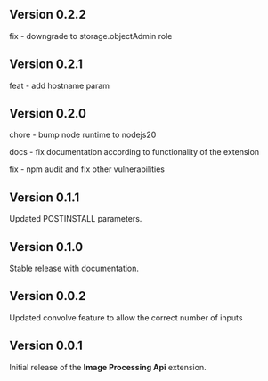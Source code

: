 ## Version 0.2.2

fix - downgrade to storage.objectAdmin role

## Version 0.2.1

feat - add hostname param

## Version 0.2.0

chore - bump node runtime to nodejs20

docs - fix documentation according to functionality of the extension

fix - npm audit and fix other vulnerabilities

## Version 0.1.1

Updated POSTINSTALL parameters.

## Version 0.1.0

Stable release with documentation.

## Version 0.0.2

Updated convolve feature to allow the correct number of inputs

## Version 0.0.1

Initial release of the **Image Processing Api** extension.
